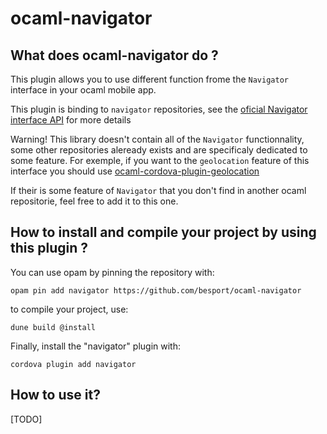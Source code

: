 # ocaml-navigator

## What does ocaml-navigator do ?

This plugin allows you to use different function frome the `Navigator`
interface in your ocaml mobile app.

This plugin is binding to `navigator` repositories, see the [oficial
Navigator interface
API](https://developer.mozilla.org/en-US/docs/Web/API/Navigator) for more
details

Warning!
This library doesn't contain all of the `Navigator` functionnality, some
other repositories aleready exists and are specificaly dedicated to some
feature. For exemple, if you want to the `geolocation` feature of this
interface you should use
[ocaml-cordova-plugin-geolocation](https://github.com/dannywillems/ocaml-cordova-plugin-geolocation)

If their is some feature of `Navigator` that you don't find in another
ocaml repositorie, feel free to add it to this one.

## How to install and compile your project by using this plugin ?

You can use opam by pinning the repository with:
```Shell
opam pin add navigator https://github.com/besport/ocaml-navigator
```

to compile your project, use:
```Shell
dune build @install
```

Finally, install the "navigator" plugin with:
```Shell
cordova plugin add navigator
```


## How to use it?

[TODO]
